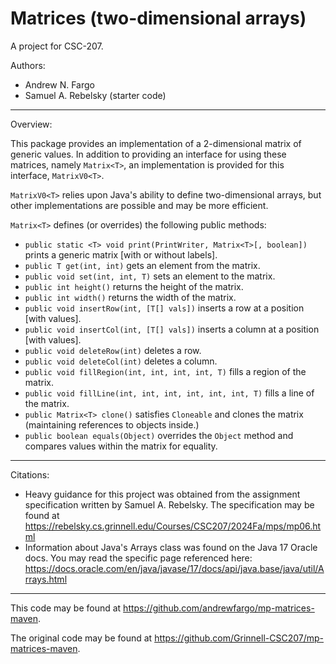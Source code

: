 # Matrices (two-dimensional arrays)

A project for CSC-207.

Authors:

* Andrew N. Fargo
* Samuel A. Rebelsky (starter code)

---

Overview:

This package provides an implementation of a 2-dimensional matrix of generic values.
In addition to providing an interface for using these matrices, namely `Matrix<T>`,
an implementation is provided for this interface, `MatrixV0<T>`.

`MatrixV0<T>` relies upon Java's ability to define two-dimensional arrays,
but other implementations are possible and may be more efficient.

`Matrix<T>` defines (or overrides) the following public methods:
- `public static <T> void print(PrintWriter, Matrix<T>[, boolean])`
  prints a generic matrix [with or without labels].
- `public T get(int, int)`
  gets an element from the matrix.
- `public void set(int, int, T)`
  sets an element to the matrix.
- `public int height()`
  returns the height of the matrix.
- `public int width()`
  returns the width of the matrix.
- `public void insertRow(int, [T[] vals])`
  inserts a row at a position [with values].
- `public void insertCol(int, [T[] vals])`
  inserts a column at a position [with values].
- `public void deleteRow(int)` deletes a row.
- `public void deleteCol(int)` deletes a column.
- `public void fillRegion(int, int, int, int, T)` fills a region of the matrix.
- `public void fillLine(int, int, int, int, int, int, T)`
  fills a line of the matrix.
- `public Matrix<T> clone()` satisfies `Cloneable` and clones the matrix
  (maintaining references to objects inside.)
- `public boolean equals(Object)` overrides the `Object` method and compares
  values within the matrix for equality.

---

Citations:

- Heavy guidance for this project was obtained from the assignment specification written by Samuel A. Rebelsky.
  The specification may be found at <https://rebelsky.cs.grinnell.edu/Courses/CSC207/2024Fa/mps/mp06.html>
- Information about Java's Arrays class was found on the Java 17 Oracle docs.
  You may read the specific page referenced here: <https://docs.oracle.com/en/java/javase/17/docs/api/java.base/java/util/Arrays.html>

---

This code may be found at <https://github.com/andrewfargo/mp-matrices-maven>. 

The original code may be found at <https://github.com/Grinnell-CSC207/mp-matrices-maven>.
